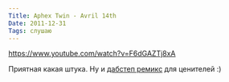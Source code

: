 ```yaml
---
Title: Aphex Twin - Avril 14th
Date: 2011-12-31
Tags: слушаю
---
```


https://www.youtube.com/watch?v=F6dGAZTj8xA

Приятная какая штука. Ну и [дабстеп ремикс](http://soundcloud.com/dubstep/avril-14th-by-aphex-twin) для ценителей :)